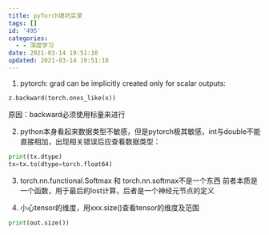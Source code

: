 ```yaml
---
title: pyTorch填坑实录
tags: []
id: '495'
categories:
  - - 深度学习
date: 2021-03-14 19:51:10
updated: 2021-03-14 19:51:10
---
```


1.  pytorch: grad can be implicitly created only for scalar outputs:

```python
z.backward(torch.ones_like(x))
```

原因：backward必须使用标量来进行

2.  python本身看起来数据类型不敏感，但是pytorch极其敏感，int与double不能直接相加，出现相关错误后应查看数据类型：

```python
print(tx.dtype) 
tx=tx.to(dtype=torch.float64)
```

3.  torch.nn.functional.Softmax 和 torch.nn.softmax不是一个东西 前者本质是一个函数，用于最后的lost计算，后者是一个神经元节点的定义
    
4.  小心tensor的维度，用xxx.size()查看tensor的维度及范围
    

```python
print(out.size())
```